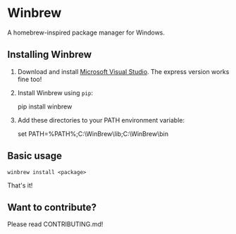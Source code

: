 Winbrew
=======

A homebrew-inspired package manager for Windows.


Installing Winbrew
------------------

1. Download and install [Microsoft Visual Studio](http://www.visualstudio.com/). 
   The express version works fine too!

2. Install Winbrew using `pip`:

    pip install winbrew    

3. Add these directories to your PATH environment variable:

    set PATH=%PATH%;C:\WinBrew\lib;C:\WinBrew\bin


Basic usage
-----------

    winbrew install <package>

That's it!


Want to contribute?
-------------------

Please read CONTRIBUTING.md!

